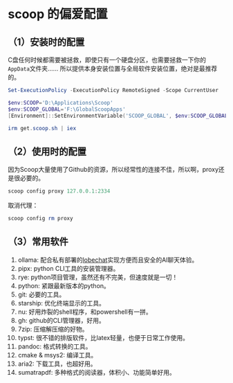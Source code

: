 # scoop 的偏爱配置

## （1）安装时的配置

C盘任何时候都需要被拯救，即使只有一个硬盘分区，也需要拯救一下你的`AppData`文件夹……
所以提供本身安装位置与全局软件安装位置，绝对是最推荐的。

```powershell
Set-ExecutionPolicy -ExecutionPolicy RemoteSigned -Scope CurrentUser

$env:SCOOP='D:\Applications\Scoop'
$env:SCOOP_GLOBAL='F:\GlobalScoopApps'
[Environment]::SetEnvironmentVariable('SCOOP_GLOBAL', $env:SCOOP_GLOBAL, 'Machine')

irm get.scoop.sh | iex
```

## （2）使用时的配置

因为Scoop大量使用了Github的资源，所以经常性的连接不佳，所以啊，proxy还是很必要的。

```powershell
scoop config proxy 127.0.0.1:2334
```

取消代理：

```powershell
scoop config rm proxy
```

## （3）常用软件

1. ollama: 配合私有部署的[lobechat](https://lobehub.com)实现方便而且安全的AI聊天体验。
2. pipx: python CLI工具的安装管理器。
3. rye: python项目管理，虽然还有不完美，但速度就是一切！
4. python: 紧跟最新版本的python。
5. git: 必要的工具。
6. starship: 优化终端显示的工具。
7. nu: 好用炸裂的shell程序，和powershell有一拼。
8. gh: github的CLI管理器，好用。
9. 7zip: 压缩解压缩的好物。
10. typst: 很不错的排版软件，比latex轻量，也便于日常工作使用。
11. pandoc: 格式转换的工具。
12. cmake & msys2: 编译工具。
13. aria2: 下载工具，也超好用。
14. sumatrapdf: 多种格式的阅读器，体积小、功能简单好用。